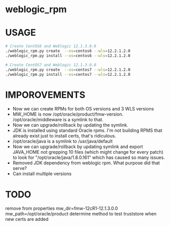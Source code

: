 # weblogic_rpm

# USAGE
```bash
# Create CentOS6 and Weblogic 12.1.3.0.0
./weblogic_rpm.py create  --os=centos6 --wls=12.2.1.2.0
./weblogic_rpm.py install --os=centos6 --wls=12.2.1.2.0

# Create CentOS7 and Weblogic 12.1.3.0.0
./weblogic_rpm.py create  --os=centos7 --wls=12.2.1.2.0
./weblogic_rpm.py install --os=centos7 --wls=12.2.1.2.0

```

# IMPOROVEMENTS
- Now we can create RPMs for both OS versions and 3 WLS versions 
- MW_HOME is now /opt/oracle/product/fmw-version.  /opt/oracle/middleware is a symlink to that.
- Now we can upgrade/rollback by updating the symlink.
- JDK is installed using standard Oracle rpms.  I'm not building RPMS that already exist just to install certs, that's ridiculous.
- /opt/oracle/java is a symlink to /usr/java/default
- Now we can upgrade/rollback by updating symlink and export JAVA_HOME not grepping 10 files (which might change for every patch) to look for "/opt/oracle/java/1.8.0.161" which has caused so many issues.  
- Removed JDK dependency from weblogic rpm.  What purpose did that serve?
- Can install multiple versions 

# TODO

remove from properties
mw_dir=fmw-12cR1-12.1.3.0.0
mw_path=/opt/oracle/product
determine method to test truststore when new certs are added
